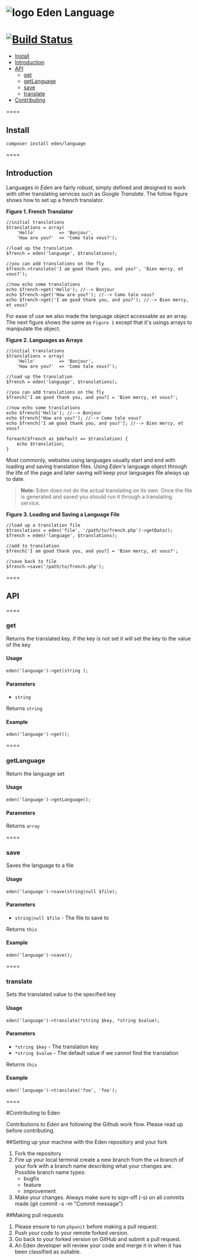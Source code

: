 ![logo](http://eden.openovate.com/assets/images/cloud-social.png) Eden Language
====
[![Build Status](https://api.travis-ci.org/Eden-PHP/Language.svg)](https://travis-ci.org/Eden-PHP/Language)
====

 - [Install](#install)
 - [Introduction](#intro)
 - [API](#api)
    - [get](#get)
    - [getLanguage](#getLanguage)
    - [save](#save)
    - [translate](#translate)
 - [Contributing](#contributing)

====

<a name="install"></a>
## Install

`composer install eden/language`

====

<a name="intro"></a>
## Introduction

Languages in *Eden* are fairly robust, simply defined and designed to work with other translating services such as *Google Translate*. The follow figure shows how to set up a french translator.

**Figure 1. French Translator**

```
//initial translations
$translations = array(
	'Hello'         => 'Bonjour',
	'How are you?'  => 'Como tale vous?');
 
//load up the translation   
$french = eden('language', $translations);
 
//you can add translations on the fly
$french->translate('I am good thank you, and you?', 'Bien mercy, et vous?');
 
//now echo some translations
echo $french->get('Hello'); //--> Bonjour
echo $french->get('How are you?'); //--> Como tale vous?
echo $french->get('I am good thank you, and you?'); //--> Bien mercy, et vous?
```

For ease of use we also made the language object accessable as an array. The next figure shows the same as `Figure 1` except that it's usings arrays to manipulate the object.

**Figure 2. Languages as Arrays**

```
//initial translations
$translations = array(
	'Hello'         => 'Bonjour',
	'How are you?'  => 'Como tale vous?');
 
//load up the translation   
$french = eden('language', $translations);
 
//you can add translations on the fly
$french['I am good thank you, and you?] = 'Bien mercy, et vous?';
 
//now echo some translations
echo $french['Hello']; //--> Bonjour
echo $french['How are you?']; //--> Como tale vous?
echo $french['I am good thank you, and you?']; //--> Bien mercy, et vous?
 
foreach($french as $default => $translation) {
	echo $translation;
}
```

Most commonly, websites using languages usually start and end with loading and saving translation files. Using *Eden's* language object through the life of the page and later saving will keep your languages file always up to date.

> **Note:** Eden does not do the actual translating on its own. Once the file is generated and saved you should run it through a translating service.

**Figure 3. Loading and Saving a Language File**

```
//load up a translation file
$translations = eden('file', '/path/to/french.php')->getData();
$french = eden('language', $translations);
 
//add to translation
$french['I am good thank you, and you?] = 'Bien mercy, et vous?';
 
//save back to file
$french->save('/path/to/french.php');
```

====

<a name="api"></a>
## API

==== 

<a name="get"></a>

### get

Returns the translated key. if the key is not set it will set the key to the value of the key 

#### Usage

```
eden('language')->get(string );
```

#### Parameters

 - `string `

Returns `string`

#### Example

```
eden('language')->get();
```

==== 

<a name="getLanguage"></a>

### getLanguage

Return the language set 

#### Usage

```
eden('language')->getLanguage();
```

#### Parameters

Returns `array`

==== 

<a name="save"></a>

### save

Saves the language to a file 

#### Usage

```
eden('language')->save(string|null $file);
```

#### Parameters

 - `string|null $file` - The file to save to

Returns `this`

#### Example

```
eden('language')->save();
```

==== 

<a name="translate"></a>

### translate

Sets the translated value to the specified key 

#### Usage

```
eden('language')->translate(*string $key, *string $value);
```

#### Parameters

 - `*string $key` - The translation key
 - `*string $value` - The default value if we cannot find the translation

Returns `this`

#### Example

```
eden('language')->translate('foo', 'foo');
```

==== 

<a name="contributing"></a>
#Contributing to Eden

Contributions to *Eden* are following the Github work flow. Please read up before contributing.

##Setting up your machine with the Eden repository and your fork

1. Fork the repository
2. Fire up your local terminal create a new branch from the `v4` branch of your 
fork with a branch name describing what your changes are. 
 Possible branch name types:
    - bugfix
    - feature
    - improvement
3. Make your changes. Always make sure to sign-off (-s) on all commits made (git commit -s -m "Commit message")

##Making pull requests

1. Please ensure to run `phpunit` before making a pull request.
2. Push your code to your remote forked version.
3. Go back to your forked version on GitHub and submit a pull request.
4. An Eden developer will review your code and merge it in when it has been classified as suitable.

